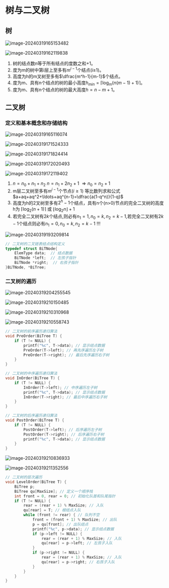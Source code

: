 # 树与二叉树

## 树

![image-20240319165153482](./pig/image-20240319165153482.png)

![image-20240319162119838](./pig/image-20240319162119838.png)

1) 树的结点数n等于所有结点的度数之和$+1$。
2) 度为m的树中第i层上至多有$m^{i-1}$个结点(i≥1)。
3) 高度为h的m叉树至多有$\dfrac{m^h-1}{m-1}$个结点。
4) 度为m、具有n个结点的树的最小高度$h_{min}=\lceil\log_m(n(m-1)+1)\rceil$。
5) 度为m、具有n个结点的树的最大高度$h=n-m+1$。

## 二叉树

### 定义和基本概念和存储结构

![image-20240319165116074](./pig/image-20240319165116074.png)

![image-20240319171524333](./pig/image-20240319171524333.png)

![image-20240319171824414](./pig/image-20240319171824414.png)

![image-20240319172020493](./pig/image-20240319172020493.png)

![image-20240319172119402](./pig/image-20240319172119402.png)

1) $n=n_0+n_1+n_2$     $n=n_1+2n_2+1$     $\Rightarrow n_0=n_2+1$​
2) m层二叉树至多有$m^{i-1}$个节点$(i\geq1)$      等比数列求和公式 $a+aq+aq^2+\ldots+aq^{n-1}=\dfrac{a(1-q^n)}{1-q}$​
3) 高度为h的2叉树至多有$2^h-1$个结点，具有n个(n>0)节点的完全二叉树的高度h为 $\lceil \log_2(n+1) \rceil$ 或 $\lfloor \log_2 n \rfloor+1$ ​
4) 若完全二叉树有$2k$个结点,则必有$n_1=1,n_0=k,n_2=k-1$,若完全二叉树有$2k-1$个结点则必有$n_1=0,n_0=k,n_2=k-1$ !!!

![image-20240319193209814](./pig/image-20240319193209814.png)

```c++
// 二叉树的二叉链表结点结构定义
typedef struct BiTNode{
    ElemType data;  // 结点数据
    BiTNode *left;  // 左孩子指针
    BiTNode *right;  // 右孩子指针
}BiTNode, *BiTree;
```

### 二叉树的遍历

![image-20240319204255545](./pig/image-20240319204255545.png)

![image-20240319210150485](./pig/image-20240319210150485.png)

![image-20240319210310968](./pig/image-20240319210310968.png)

![image-20240319210558743](./pig/image-20240319210558743.png)

```c++
// 二叉树的前序遍历递归算法
void PreOrder(BiTree T) {
    if (T != NULL) {
        printf("%c", T->data); // 显示结点数据
        PreOrder(T->left); // 再先序遍历左子树
        PreOrder(T->right); // 最后先序遍历右子树
    }
}

// 二叉树的中序遍历递归算法
void InOrder(BiTree T) {
    if (T != NULL) {
        InOrder(T->left); // 中序遍历左子树
        printf("%c", T->data); // 显示结点数据
        InOrder(T->right); // 最后中序遍历右子树
    }
}

// 二叉树的后序遍历递归算法
void PostOrder(BiTree T) {
    if (T != NULL) {
        PostOrder(T->left); // 后序遍历左子树
        PostOrder(T->right); // 后序遍历右子树
        printf("%c", T->data); // 显示结点数据
    }
}
```

![image-20240319210836933](./pig/image-20240319210836933.png)

![image-20240319211352556](./pig/image-20240319211352556.png)

```cpp
// 二叉树的层次遍历
void LevelOrder(BiTree T) {
    BiTree p;
    BiTree qu[MaxSize]; // 定义一个顺序栈
    int front = 0, rear = 0; // 初始化队首和队尾指针
    if (T != NULL) {
        rear = (rear + 1) % MaxSize; // 入队
        qu[rear] = T; // 根结点入队
        while (front != rear) { // 队列不空
            front = (front + 1) % MaxSize; // 出队
            p = qu[front]; // 出队结点
            printf("%c", p->data); // 显示结点数据
            if (p->left != NULL) {
                rear = (rear + 1) % MaxSize; // 入队
                qu[rear] = p->left; // 左孩子入队
            }
            if (p->right != NULL) {
                rear = (rear + 1) % MaxSize; // 入队
                qu[rear] = p->right; // 右孩子入队
            }
        }
    }
}
```

